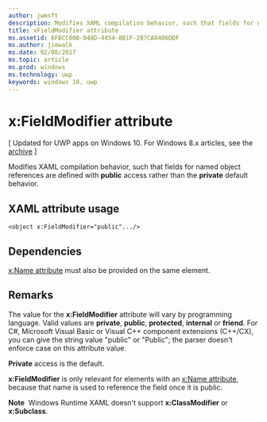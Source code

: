 ---author: jwmsftdescription: Modifies XAML compilation behavior, such that fields for named object references are defined with public access rather than the private default behavior.title: xFieldModifier attributems.assetid: 6FBCC00B-848D-4454-8B1F-287CA8406DDFms.author: jimwalkms.date: 02/08/2017ms.topic: articlems.prod: windowsms.technology: uwpkeywords: windows 10, uwp---# x:FieldModifier attribute\[ Updated for UWP apps on Windows 10. For Windows 8.x articles, see the [archive](http://go.microsoft.com/fwlink/p/?linkid=619132) \]Modifies XAML compilation behavior, such that fields for named object references are defined with **public** access rather than the **private** default behavior.## XAML attribute usage``` syntax<object x:FieldModifier="public".../>```## Dependencies[x:Name attribute](x-name-attribute.md) must also be provided on the same element.## RemarksThe value for the **x:FieldModifier** attribute will vary by programming language. Valid values are **private**, **public**, **protected**, **internal** or **friend**. For C#, Microsoft Visual Basic or Visual C++ component extensions (C++/CX), you can give the string value "public" or "Public"; the parser doesn't enforce case on this attribute value.**Private** access is the default.**x:FieldModifier** is only relevant for elements with an [x:Name attribute](x-name-attribute.md), because that name is used to reference the field once it is public.**Note**  Windows Runtime XAML doesn't support **x:ClassModifier** or **x:Subclass**.